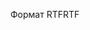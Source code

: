<span data-ttu-id="f66e6-101">Формат RTF</span><span class="sxs-lookup"><span data-stu-id="f66e6-101">RTF</span></span>